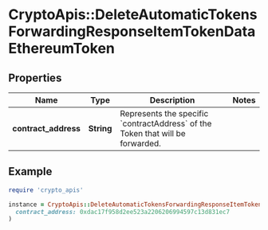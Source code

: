 # CryptoApis::DeleteAutomaticTokensForwardingResponseItemTokenDataEthereumToken

## Properties

| Name | Type | Description | Notes |
| ---- | ---- | ----------- | ----- |
| **contract_address** | **String** | Represents the specific &#x60;contractAddress&#x60; of the Token that will be forwarded. |  |

## Example

```ruby
require 'crypto_apis'

instance = CryptoApis::DeleteAutomaticTokensForwardingResponseItemTokenDataEthereumToken.new(
  contract_address: 0xdac17f958d2ee523a2206206994597c13d831ec7
)
```

